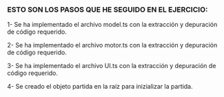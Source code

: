 ### ESTO SON LOS PASOS QUE HE SEGUIDO EN EL EJERCICIO:

1- Se ha implementado el archivo model.ts con la extracción y depuración de código requerido.  

2- Se ha implementado el archivo motor.ts con la extracción y depuración de código requerido.  

3- Se ha implementado el archivo UI.ts con la extracción y depuración de código requerido.  

4- Se creado el objeto partida en la raíz para inizializar la partida.
